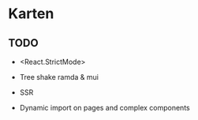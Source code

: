 # Karten

## TODO

- <React.StrictMode>

- Tree shake ramda & mui
- SSR
- Dynamic import on pages and complex components
